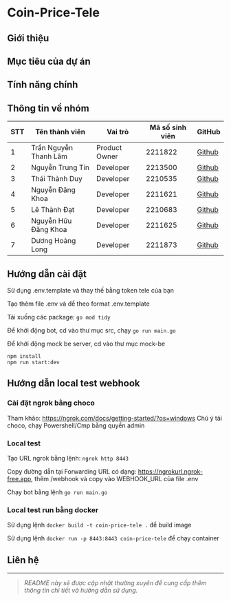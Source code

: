 # Coin-Price-Tele

## Giới thiệu

## Mục tiêu của dự án

## Tính năng chính

## Thông tin về nhóm

| STT | Tên thành viên        | Vai trò       | Mã số sinh viên | GitHub                                             |
| --- | --------------------- | ------------- | --------------- | -------------------------------------------------- |
| 1   | Trần Nguyễn Thanh Lâm | Product Owner | 2211822         | [Github](https://github.com/clgslsm)               |
| 2   | Nguyễn Trung Tín      | Developer     | 2213500         | [Github](https://github.com/TinnieTheCat198)       |
| 3   | Thái Thành Duy        | Developer     | 2210535         | [Github](https://github.com/ShaKk0722)             |
| 4   | Nguyễn Đăng Khoa      | Developer     | 2211621         | [Github](https://github.com/NguyenDangKhoaDepTrai) |
| 5   | Lê Thành Đạt          | Developer     | 2210683         | [Github](https://github.com/Skehjhj)               |
| 6   | Nguyễn Hữu Đăng Khoa  | Developer     | 2211625         | [Github](https://github.com/thanhlam2000)          |
| 7   | Dương Hoàng Long      | Developer     | 2211873         | [Github](https://github.com/Long-noop)             |

## Hướng dẫn cài đặt

Sử dụng .env.template và thay thế bằng token tele của bạn

Tạo thêm file .env và để theo format .env.template

Tải xuống các package: `go mod tidy`

Để khởi động bot, cd vào thư mục src, chạy `go run main.go`

Để khởi động mock be server, cd vào thư mục mock-be

```
npm install
npm run start:dev
```

## Hướng dẫn local test webhook

### Cài đặt ngrok bằng choco
Tham khảo: https://ngrok.com/docs/getting-started/?os=windows
Chú ý tải choco, chạy Powershell/Cmp bằng quyền admin


### Local test
Tạo URL ngrok bằng lệnh: ```ngrok http 8443```

Copy đường dẫn tại Forwarding URL có dạng: https://ngrokurl.ngrok-free.app, thêm /webhook và copy vào WEBHOOK_URL của file .env

Chạy bot bằng lệnh ```go run main.go```

### Local test run bằng docker
Sử dụng lệnh ```docker build -t coin-price-tele .``` để build image

Sử dụng lệnh ```docker run -p 8443:8443 coin-price-tele``` để chạy container

## Liên hệ

---

> _README này sẽ được cập nhật thường xuyên để cung cấp thêm thông tin chi tiết và hướng dẫn sử dụng._
